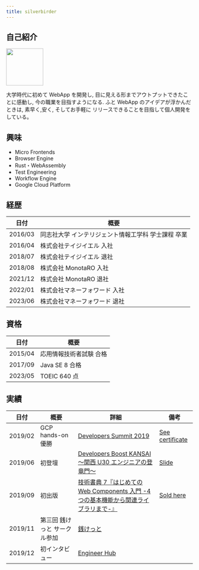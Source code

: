```yaml
---
title: silverbirder
---
```


## 自己紹介

<img src="https://google-account-photo.vercel.app/api/?account_id=101722346324226588907" style="width: 100px"/>

大学時代に初めて WebApp を開発し, 目に見える形までアウトプットできたことに感動し, 今の職業を目指すようになる. ふと WebApp のアイデアが浮かんだときは, 素早く,安く, そしてお手軽に リリースできることを目指して個人開発をしている。

## 興味

- Micro Frontends
- Browser Engine
- Rust・WebAssembly
- Test Engineering
- Workflow Engine
- Google Cloud Platform

## 経歴

| 日付    | 概要                                                |
| ------- | --------------------------------------------------- |
| 2016/03 | 同志社大学 インテリジェント情報工学科 学士課程 卒業 |
| 2016/04 | 株式会社テイジイエル 入社                           |
| 2018/07 | 株式会社テイジイエル 退社                           |
| 2018/08 | 株式会社 MonotaRO 入社                              |
| 2021/12 | 株式会社 MonotaRO 退社                              |
| 2022/01 | 株式会社マネーフォワード 入社                       |
| 2023/06 | 株式会社マネーフォワード 退社                       |

## 資格

| 日付    | 概要                    |
| ------- | ----------------------- |
| 2015/04 | 応用情報技術者試験 合格 |
| 2017/09 | Java SE 8 合格          |
| 2023/05 | TOEIC 640 点            |

## 実績

| 日付    | 概要                         | 詳細                                                                                                                                                | 備考                                                                                                                                             |
| ------- | ---------------------------- | --------------------------------------------------------------------------------------------------------------------------------------------------- | ------------------------------------------------------------------------------------------------------------------------------------------------ |
| 2019/02 | GCP hands-on 優勝            | [Developers Summit 2019](https://event.shoeisha.jp/devsumi/20190214/session/2015/)                                                                  | [See certificate](https://res.cloudinary.com/silverbirder/image/upload/v1551278903/Accomplish%C2%ADments/developers_summit_2019_gcp_handson.jpg) |
| 2019/06 | 初登壇                       | [Developers Boost KANSAI ～関西 U30 エンジニアの登竜門～](https://event.shoeisha.jp/devboost/20190615/timetable#tt1810)                             | [Slide](https://www.slideshare.net/monotaro-itd-pr/ss-150331504)                                                                                 |
| 2019/09 | 初出版                       | [技術書典 7『はじめての Web Components 入門 -4 つの基本機能から関連ライブラリまで-』](https://techbookfest.org/event/tbf07/circle/5117648689954816) | [Sold here](https://www.amazon.co.jp/dp/B08CY2QCFV/)                                                                                             |
| 2019/11 | 第三回 銭けっと サークル参加 | [銭けっと](https://zeniket.jimdofree.com/)                                                                                                          |                                                                                                                                                  |
| 2019/12 | 初インタビュー               | [Engineer Hub](https://employment.en-japan.com/engineerhub/entry/2019/12/19/103000)                                                                 |                                                                                                                                                  |
